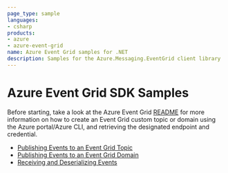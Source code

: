 ```yaml
---
page_type: sample
languages:
- csharp
products:
- azure
- azure-event-grid
name: Azure Event Grid samples for .NET
description: Samples for the Azure.Messaging.EventGrid client library
---
```


# Azure Event Grid SDK Samples
Before starting, take a look at the Azure Event Grid [README](README) for more information on how to create an Event Grid custom topic or domain using the Azure portal/Azure CLI, and retrieving the designated endpoint and credential.

- [Publishing Events to an Event Grid Topic]()
- [Publishing Events to an Event Grid Domain]()
- [Receiving and Deserializing Events]()
